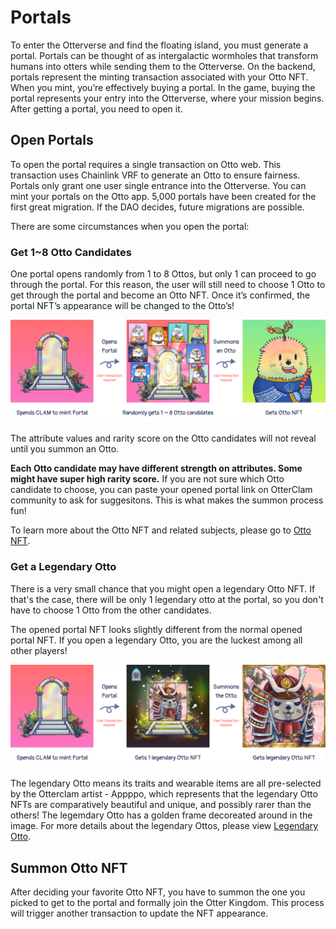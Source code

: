 # Portals

To enter the Otterverse and find the floating island, you must generate a portal. Portals can be thought of as intergalactic wormholes that transform humans into otters while sending them to the Otterverse. On the backend, portals represent the minting transaction associated with your Otto NFT. When you mint, you’re effectively buying a portal. In the game, buying the portal represents your entry into the Otterverse, where your mission begins.
After getting a portal, you need to open it. 

## Open Portals

To open the portal requires a single transaction on Otto web. This transaction uses Chainlink VRF to generate an Otto to ensure fairness. Portals only grant one user single entrance into the Otterverse. You can mint your portals on the Otto app. 5,000 portals have been created for the first great migration. If the DAO decides, future migrations are possible. 

There are some circumstances when you open the portal:

### Get 1~8 Otto Candidates

One portal opens randomly from 1 to 8 Ottos, but only 1 can proceed to go through the portal. For this reason, the user will still need to choose 1 Otto to get through the portal and become an Otto NFT. Once it’s confirmed, the portal NFT’s appearance will be changed to the Otto’s!

![Portal to Otto](img/portal_to_otto.png)

The attribute values and rarity score on the Otto candidates will not reveal until you summon an Otto. 

**Each Otto candidate may have different strength on attributes. Some might have super high rarity score.** If you are not sure which Otto candidate to choose, you can paste your opened portal link on OtterClam community to ask for suggesitons. This is what makes the summon process fun!

To learn more about the Otto NFT and related subjects, please go to [Otto NFT](./otto-nft).

### Get a Legendary Otto

There is a very small chance that you might open a legendary Otto NFT. If that's the case, there will be only 1 legendary otto at the portal, so you don't have to choose 1 Otto from the other candidates.

The opened portal NFT looks slightly different from the normal opened portal NFT. If you open a legendary Otto, you are the luckest among all other players!

![Portal to Otto](img/portal_to_legendary.png)

The legendary Otto means its traits and wearable items are all pre-selected by the Otterclam artist - Appppo, which represents that the legendary Otto NFTs are comparatively beautiful and unique, and possibly rarer than the others! The legemdary Otto has a golden frame decoreated around in the image. For more details about the legendary Ottos, please view [Legendary Otto](./otto-nft#types-of-otto).

## Summon Otto NFT

After deciding your favorite Otto NFT, you have to summon the one you picked to get to the portal and formally join the Otter Kingdom. This process will trigger another transaction to update the NFT appearance.